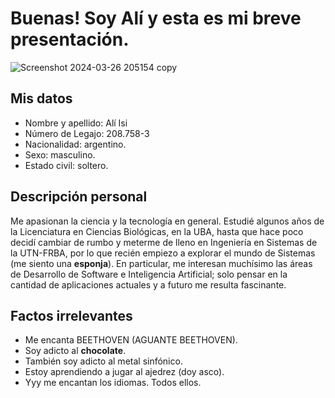 # Buenas! Soy Alí y esta es mi breve presentación.
![Screenshot 2024-03-26 205154 copy](https://github.com/pdepjm/2024-tp0-presentacion-IsiAliEmir/assets/164820849/8078433a-1192-42a4-ba24-82cba375b374)

## Mis datos
* Nombre y apellido: Alí Isi
* Número de Legajo: 208.758-3
* Nacionalidad: argentino.
* Sexo: masculino.
* Estado civil: soltero.

## Descripción personal
Me apasionan la ciencia y la tecnología en general. Estudié algunos años de la Licenciatura en Ciencias Biológicas, en la UBA, hasta que hace poco decidí cambiar de rumbo y meterme de lleno en 
Ingeniería en Sistemas de la UTN-FRBA, por lo que recién empiezo a explorar el mundo de Sistemas (me siento una **esponja**). En particular, me interesan muchísimo las áreas de Desarrollo de Software 
e Inteligencia Artificial; solo pensar en la cantidad de aplicaciones actuales y a futuro me resulta fascinante.

## Factos irrelevantes
* Me encanta BEETHOVEN (AGUANTE BEETHOVEN).
* Soy adicto al **chocolate**.
* También soy adicto al metal sinfónico.
* Estoy aprendiendo a jugar al ajedrez (doy asco).
* Yyy me encantan los idiomas. Todos ellos.
